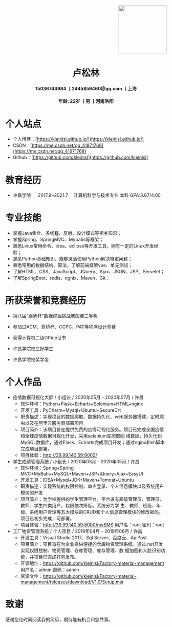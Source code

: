 
<div align=right>
    <img src="/MyPhoto/me.jpg" align=center width="150">
</div>  

<h1 align=center>卢松林</h1>
<h4 align=center>15036744984 丨2445859460@qq.com 丨上海</h4>
<h4 align=center>年龄: 22岁 丨男 丨河南洛阳</h4>


# 个人站点

* 个人博客：[https://kleinlsl.github.io/](https://kleinlsl.github.io/)
* CSDN：[https://me.csdn.net/qq_41971768](https://me.csdn.net/qq_41971768)
* Github：[https://github.com/kleinlsl](https://github.com/kleinlsl)





<!--
个人信息

* 卢松林 / 男 / 1998
* 现在地：河南省洛阳市
* 本科 / 许昌学院 / 计算机科学与技术
* 应聘职位：研发工程师 JAVA Software Engineer, Java
-->



# 教育经历

* 许昌学院    2017.9~2021.7   计算机科学与技术专业    本科      GPA:3.67/4.00 

<!-- - - - -->

# 专业技能

*  掌握Java集合、多线程、反射、设计模式等相关知识； 
* 掌握Spring、SpringMVC、Mybatis等框架；
*  熟悉Linux常用命令、idea、eclipse等开发工具，拥有一定的Linux开发经验；
*  熟悉Python基础知识，能够灵活使用Python解决特定问题；
*  熟悉常用的数据结构、算法，了解前端框架vue、单元测试； 
* 了解HTML、CSS、JavaScript、JQuery、Ajax、JSON、JSP、Servelet； 
* 了解SpringBoot、redis、ngnix、Maven、Git；  



# 所获荣誉和竞赛经历

- 第八届“泰迪杯”数据挖掘挑战赛国赛三等奖

- 参加过ACM、蓝桥杯、CCPC、PAT等程序设计竞赛 

- 获得计算机二级Office证书  

- 许昌学院校三好学生

- 许昌学院校奖学金 

  

# 个人作品
-  疫情数据可视化大屏      /     小组长    /    2020年05月 - 2020年07月    /   许昌 
    - 软件环境：Python+Flask+Echarts+Selenium+HTML+nginx 
    - 开发工具：PyCharm+Mysql+Ubuntu+SecureCrt 
    - 职责描述：实现项目的数据爬取、数据持久化、web服务器搭建、定时爬虫以及在阿里云服务器部署项目 
    - 项目简介：该项目旨在提供免费的疫情可视化服务。项目已完成全国疫情和全球疫情数据可视化开发，采用selenium库爬取网 络数据，持久化到MySQL数据库，通过Flask、Echarts完成项目开发；通过nginx和sh脚本完成项目部署。 
    - 项目体验：http://39.99.140.59:8002/ 
-  学生成绩管理系统     /     小组长     /   2020年03月 - 2020年05月  /     许昌 
    -  软件环境：Spring+Spring MVC+MyBatis+MySQL+Maven+JSP+jQuery+Ajax+EasyUI 
    -  开发工具：IDEA+Mysql+JDK+Maven+Tomcat+Ubuntu 
    -  职责描述：实现系统的权限控制、单点登录、个人信息模块以及系统用户模块的开发 
    -  项目简介：为学校提供的学生管理平台，平台设有超级管理员、管理员、教师、学生四类用户，权限依次降低。系统分为学 生、教师、班级、年级、系统用户管理等五大模块的CRUD和个人信息管理模块的修改密码。项目已初步完成，可部署。 
    -  项目体验：http://39.99.140.59:8000/mySMS 用户名：root 密码：root  
-   工厂物资管理系统    /  个人项目    /   2019年04月 - 2019年06月     /    许昌 
    -  开发工具：Visual Studio 2017、Sql Server、百度云、ApiPost 
    -  项目简介：项目旨在为企业提供便捷的仓库物资管理系统。通过.net开发实现权限控制、物资管理、仓库管理、库存管理、数 据加密和人脸识别功能，并项目已完成打包发布。 
    -  开源地址：https://github.com/kleinlsl/Factory-material-management      用户名：admin   密码：admin 
    -  资源文件：https://github.com/kleinlsl/Factory-material-management/releases/download/V1.0/Setup.msi 



# 致谢

感谢您花时间阅读我的简历，期待能有机会和您共事。
